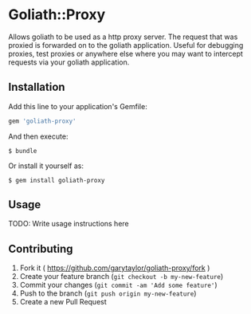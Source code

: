# Goliath::Proxy

Allows goliath to be used as a http proxy server.  The request that was proxied is forwarded on to the goliath application.
Useful for debugging proxies, test proxies or anywhere else where you may want to intercept requests via your goliath
application.

## Installation

Add this line to your application's Gemfile:

```ruby
gem 'goliath-proxy'
```

And then execute:

    $ bundle

Or install it yourself as:

    $ gem install goliath-proxy

## Usage

TODO: Write usage instructions here

## Contributing

1. Fork it ( https://github.com/garytaylor/goliath-proxy/fork )
2. Create your feature branch (`git checkout -b my-new-feature`)
3. Commit your changes (`git commit -am 'Add some feature'`)
4. Push to the branch (`git push origin my-new-feature`)
5. Create a new Pull Request
